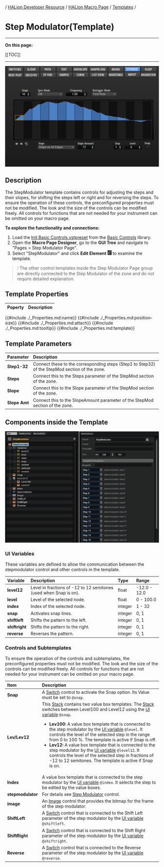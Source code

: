 / [HALion Developer Resource](../../HALion-Developer-Resource.md) / [HALion Macro Page](./HALion-Macro-Page.md) / [Templates](./Templates.md) /

# Step Modulator(Template)

---

**On this page:**

[[_TOC_]]

---

![Step Modulator](../images/Step-Modulator-Page.png)

## Description

The StepModulator template contains controls for adjusting the steps and their slopes, for shifting the steps left or right and for reversing the steps. To ensure the operation of these controls, the preconfigured properties must not be modified. The look and the size of the controls can be modified freely. All controls for functions that are not needed for your instrument can be omitted on your macro page.

**To explore the functionality and connections:**

1. Load the [Init Basic Controls.vstpreset](../vstpresets/Init%20Basic%20Controls.vstpreset) from the [Basic Controls](./Exploring-Templates.md#basic-controls) library.
2. Open the **Macro Page Designer**, go to the **GUI Tree** and navigate to "Pages > Step Modulator Page". 
3. Select "StepModulator" and click **Edit Element** ![Edit Element](../images/EditElement.PNG) to examine the template.

>&#10069; The other control templates inside the Step Modulator Page group are directly connected to the Step Modulator of the zone and do not require detailed explanation.

## Template Properties

|Poperty|Description|
|:-|:-|
{{#include ./_Properties.md:name}}
{{#include ./_Properties.md:position-size}}
{{#include ./_Properties.md:attach}}
{{#include ./_Properties.md:tooltip}}
{{#include ./_Properties.md:template}}

## Template Parameters

|Parameter|Description|
|:-|:-|
|**Step1-32**|Connect these to the corresponding steps (Step1 to Step32) of the StepMod section of the zone.|
|**Steps**|Connect this to the Steps parameter of the StepMod section of the zone.|
|**Slope**|Connect this to the Slope parameter of the StepMod section of the zone.|
|**Slope Amt**|Connect this to the SlopeAmount parameter of the StepMod section of the zone.|

## Components inside the Template

![StepModulatorTemplate](../images/StepModulator-Template.PNG)

### UI Variables

These variables are defined to allow the communication between the stepmodulator control and other controls in the template.

|Variable|Description|Type|Range|
|:-|:-|:-|:-|
|**level12**|Level in fractions of -12 to 12 semitones (used when Snap is on).|float|-12.0 - 12.0|
|**level**|Level of the selected node.|float|0 - 100.0|
|**index**|Index of the selected node.|integer|1 - 32|
|**snap**|Activates snap lines.|integer|0, 1|
|**shiftleft**|Shifts the pattern to the left.|integer|	0, 1|
|**shiftright**|Shifts the pattern to the right.|integer|0, 1|
|**reverse**|Reverses the pattern.|integer|0, 1|

### Controls and Subtemplates

To ensure the operation of the controls and subtemplates, the preconfigured properties must not be modified. The look and the size of the controls can be modified freely. All controls for functions that are not needed for your instrument can be omitted on your macro page.

|Item|Description|
|:-|:-|
|**Snap**|A [Switch](./Switch.md) control to activate the Snap option. Its Value must be set to ``@snap``.|
|**Lev/Lev12**|This [Stack](./Stack.md) contains two value box templates. The [Stack](./Stack.md) switches between Level100 and Level12 using the [UI variable](#ui-variables) ``@snap``.<ul><li>**Lev100:** A value box template that is connected to the step modulator by the [UI variable](#ui-variables) ``@level``. It controls the level of the selected step in the range from 0 to 100 %. The template is active if Snap is off.</li><li>**Lev12:** A value box template that is connected to the step modulator by the [UI variable](#ui-variables) ``@level12``. It controls the level of the selected step in fractions of -12 to 12 semitones. The template is active if Snap is on.</li></ul>|
|**Index**|A value box template that is connected to the step modulator by the [UI variable](#ui-variables) ``@index``. It selects the step to be edited by the value boxes.|
|**stepmodulator**|For details see [Step Modulator](./Step-Modulator.md) control.|
|**image**|An [Image](./Image.md) control that provides the bitmap for the frame of the step modulator.|
|**ShiftLeft**|A [Switch](./Switch.md) control that is connected to the Shift Left parameter of the step modulator by the [UI variable](#ui-variables) ``@shiftleft``.|
|**ShiftRight**|A [Switch](./Switch.md) control that is connected to the Shift Right parameter of the step modulator by the [UI variable](#ui-variables) ``@shiftright``.|
|**Reverse**|A [Switch](./Switch.md) control that is connected to the Reverse parameter of the step modulator by the [UI variable](#ui-variables) ``@reverse``.|
